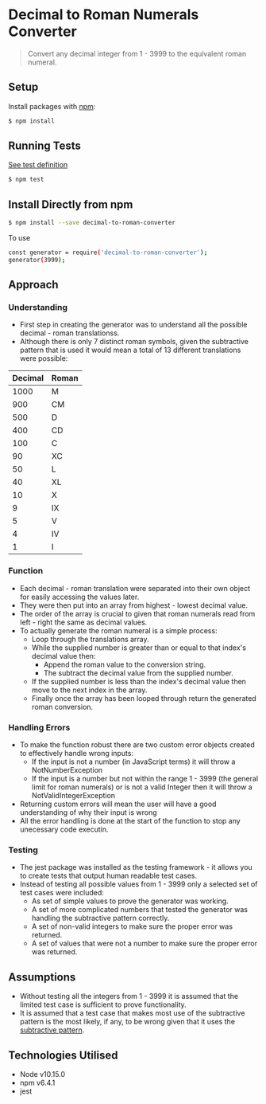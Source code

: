 # Decimal to Roman Numerals Converter
  > Convert any decimal integer from 1 - 3999 to the equivalent roman numeral.

## Setup
Install packages with [npm](https://www.npmjs.com/):
```sh
$ npm install
```

## Running Tests
[See test definition](./test.js)
```sh
$ npm test
```

## Install Directly from npm
```sh
$ npm install --save decimal-to-roman-converter
```
To use
```sh
const generator = require('decimal-to-roman-converter');
generator(3999);
``` 

## Approach
### Understanding

- First step in creating the generator was to understand all the possible decimal - roman translationss. 
- Although there is only 7 distinct roman symbols, given the subtractive pattern that is used it would mean a total of 13 different translations were possible:

Decimal | Roman 
--- | --- 
1000 | M 
900 | CM     
500 | D     
400 | CD     
100 | C      
90 | XC     
50 | L      
40 | XL     
10 | X      
9 | IX     
5 | V      
4 | IV     
1 | I      

### Function

- Each decimal - roman translation were separated into their own object for easily accessing the values later.
- They were then put into an array from highest - lowest decimal value.
- The order of the array is crucial to given that roman numerals read from left - right the same as decimal values.
- To actually generate the roman numeral is a simple process:
  - Loop through the translations array.
  - While the supplied number is greater than or equal to that index's decimal value then:
    - Append the roman value to the conversion string.
    - The subtract the decimal value from the supplied number.
  - If the supplied number is less than the index's decimal value then move to the next index in the array.
  - Finally once the array has been looped through return the generated roman conversion.

### Handling Errors

- To make the function robust there are two custom error objects created to effectively handle wrong inputs:
  - If the input is not a number (in JavaScript terms) it will throw a NotNumberException
  - If the input is a number but not within the range 1 - 3999 (the general limit for roman numerals) or is not a valid Integer then it will throw a NotValidIntegerException
- Returning custom errors will mean the user will have a good understanding of why their input is wrong
- All the error handling is done at the start of the function to stop any unecessary code executin.

### Testing

- The jest package was installed as the testing framework - it allows you to create tests that output human readable test cases.
- Instead of testing all possible values from 1 - 3999 only a selected set of test cases were included:
  - As set of simple values to prove the generator was working.
  - A set of more complicated numbers that tested the generator was handling the subtractive pattern correctly.
  - A set of non-valid integers to make sure the proper error was returned.
  - A set of values that were not a number to make sure the proper error was returned.

## Assumptions
- Without testing all the integers from 1 - 3999 it is assumed that the limited test case is sufficient to prove functionality.
- It is assumed that a test case that makes most use of the subtractive pattern is the most likely, if any, to be wrong given that it uses the [subtractive pattern](https://www.roman-numerals.org/subtract.html).

## Technologies Utilised
  - Node v10.15.0
  - npm v6.4.1
  - jest
